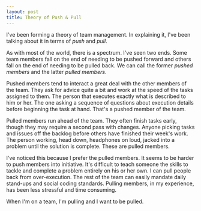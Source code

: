 ```yaml
---
layout: post
title: Theory of Push & Pull
---
```


I've been forming a theory of team management. In explaining it, I've been talking about it in terms of _push_ and _pull_.

As with most of the world, there is a spectrum. I've seen two ends. Some team members fall on the end of needing to be pushed forward and others fall on the end of needing to be pulled back. We can call the former _pushed members_ and the latter _pulled members_.

Pushed members tend to interact a great deal with the other members of the team. They ask for advice quite a bit and work at the speed of the tasks assigned to them. The person that executes exactly what is described to him or her. The one asking a sequence of questions about execution details before beginning the task at hand. That's a pushed member of the team.

Pulled members run ahead of the team. They often finish tasks early, though they may require a second pass with changes. Anyone picking tasks and issues off the backlog before others have finished their week's work. The person working, head down, headphones on loud, jacked into a problem until the solution is complete. These are pulled members.

I've noticed this because I prefer the pulled members. It seems to be harder to push members into initiative. It's difficult to teach someone the skills to tackle and complete a problem entirely on his or her own. I can pull people back from over-execution. The rest of the team can easily mandate daily stand-ups and social coding standards. Pulling members, in my experience, has been less stressful and time consuming.

When I'm on a team, I'm pulling and I want to be pulled.
